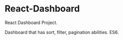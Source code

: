 # React-Dashboard
React Dashboard Project. 

Dashboard that has sort, filter, pagination abilities. ES6.


